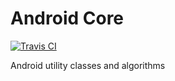 # Android Core
[![Travis CI](https://travis-ci.org/mikljohansson/android-core.svg?branch=master)](https://travis-ci.org/mikljohansson/android-core)

Android utility classes and algorithms
